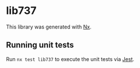 # lib737

This library was generated with [Nx](https://nx.dev).

## Running unit tests

Run `nx test lib737` to execute the unit tests via [Jest](https://jestjs.io).
